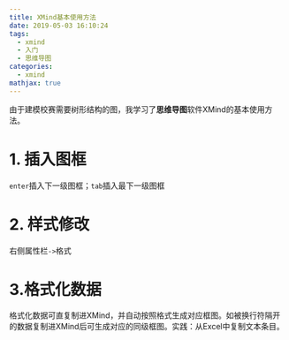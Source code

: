 ```yaml
---
title: XMind基本使用方法
date: 2019-05-03 16:10:24
tags:
  - xmind
  - 入门
  - 思维导图
categories:
  - xmind
mathjax: true
---
```


由于建模校赛需要树形结构的图，我学习了**思维导图**软件XMind的基本使用方法。

# 1. 插入图框

`enter`插入下一级图框；`tab`插入最下一级图框

# 2. 样式修改

右侧属性栏`->`格式



# 3.格式化数据

格式化数据可直复制进XMind，并自动按照格式生成对应框图。如被换行符隔开的数据复制进XMind后可生成对应的同级框图。实践：从Excel中复制文本条目。

